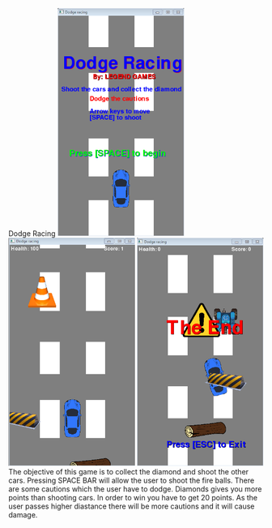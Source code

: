 <h10> Dodge Racing</h4>
<img src = "https://github.com/ypatel9559/Dodge-Racing/blob/master/GamePlan/capture1.PNG" width = "250" hieght = "200"/>
<img src = "https://github.com/ypatel9559/Dodge-Racing/blob/master/GamePlan/Capture2.PNG" width = "250" hieght = "200"/>
<img src = "https://github.com/ypatel9559/Dodge-Racing/blob/master/GamePlan/Capture3.PNG" width = "250" hieght = "200"/>
<p3>The objective of this game is to collect the diamond and shoot the other cars. Pressing SPACE BAR will allow the user to shoot the fire balls. There are some cautions which the user have to dodge. Diamonds gives you more points than shooting cars. In order to win you have to get 20 points. As the user passes higher diastance there will be more cautions and it will cause damage.</p>
